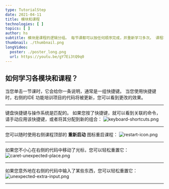 ```yaml
---
type: TutorialStep
date: 2021-04-11
title: 模块和课程
technologies: [ ]
topics: [ ]
author: hs
subtitle: 模块是课程的逻辑分组。 每节课都可以按任何顺序完成，并重新学习多次。 课程将帮助您将操作和键盘快捷键与 IDE 中的功能联系起来。
thumbnail: ./thumbnail.png
longVideo:
  poster: ./poster_long.png
  url: https://youtu.be/gY7Ei3tQ9q0
---
```


## 如何学习各模块和课程？
当您单击一节课时，它会给你一条说明，通常是一组快捷键。 当您使用快捷键时，右侧的IDE 功能培训项目的代码将被更新，您可以看到更改的效果。
***
键盘快捷键与操作系统是匹配的。 如果您按了快捷键，就可以看到关联的命令，请手动应用该快捷键，或者将其分配到新的组合： ![keyboard-shortcuts.png](keyboard-shortcuts.png)

***
您可以随时使用右侧课程顶部的 **重新启动** 图标重启课程： ![restart-icon.png](restart-icon.png)

***
如果您不小心在右侧的代码中移动了光标，您可以轻松重置它： ![caret-unexpected-place.png](caret-unexpected-place.png)
***
如果您意外地在右侧的代码中输入了某些东西，您可以轻松重置它： ![unexpected-extra-input.png](unexpected-extra-input.png)
***